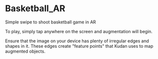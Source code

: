# Basketball_AR
Simple swipe to shoot basketball game in AR

To play, simply tap anywhere on the screen and augmentation will begin.

Ensure that the image on your device has plenty of irregular edges and shapes in it. These edges create "feature points" that Kudan uses to map augmented objects. 
